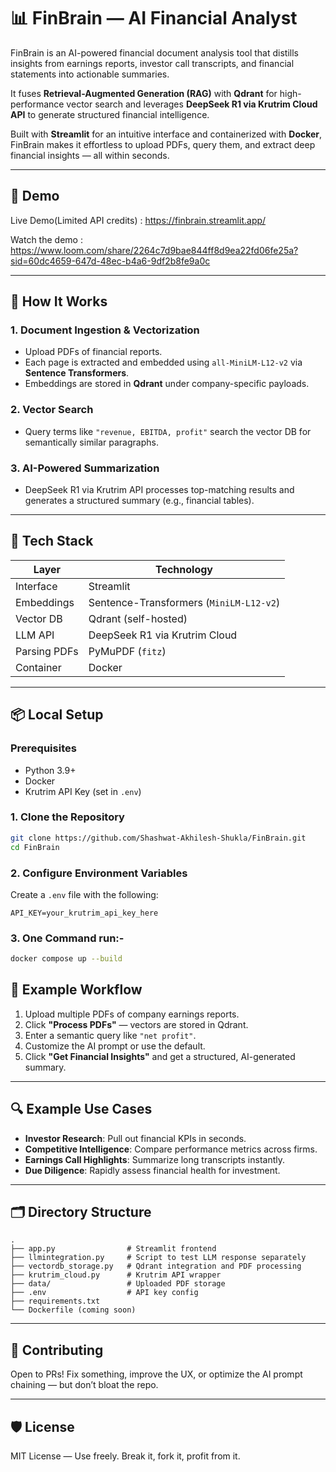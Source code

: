 # 📊 FinBrain — AI Financial Analyst

FinBrain is an AI-powered financial document analysis tool that distills insights from earnings reports, investor call transcripts, and financial statements into actionable summaries.

It fuses **Retrieval-Augmented Generation (RAG)** with **Qdrant** for high-performance vector search and leverages **DeepSeek R1 via Krutrim Cloud API** to generate structured financial intelligence.

Built with **Streamlit** for an intuitive interface and containerized with **Docker**, FinBrain makes it effortless to upload PDFs, query them, and extract deep financial insights — all within seconds.

---

## 🚀 Demo

Live Demo(Limited API credits) : https://finbrain.streamlit.app/

Watch the demo : https://www.loom.com/share/2264c7d9bae844ff8d9ea22fd06fe25a?sid=60dc4659-647d-48ec-b4a6-9df2b8fe9a0c

---

## 🧠 How It Works

### 1. Document Ingestion & Vectorization
- Upload PDFs of financial reports.
- Each page is extracted and embedded using `all-MiniLM-L12-v2` via **Sentence Transformers**.
- Embeddings are stored in **Qdrant** under company-specific payloads.

### 2. Vector Search
- Query terms like `"revenue, EBITDA, profit"` search the vector DB for semantically similar paragraphs.

### 3. AI-Powered Summarization
- DeepSeek R1 via Krutrim API processes top-matching results and generates a structured summary (e.g., financial tables).

---

## 🧩 Tech Stack

| Layer        | Technology                                |
|--------------|--------------------------------------------|
| Interface    | Streamlit                                  |
| Embeddings   | Sentence-Transformers (`MiniLM-L12-v2`)    |
| Vector DB    | Qdrant (self-hosted)                       |
| LLM API      | DeepSeek R1 via Krutrim Cloud              |
| Parsing PDFs | PyMuPDF (`fitz`)                           |
| Container    | Docker                                     |

---

## 📦 Local Setup

### Prerequisites

- Python 3.9+
- Docker
- Krutrim API Key (set in `.env`)

### 1. Clone the Repository

```bash
git clone https://github.com/Shashwat-Akhilesh-Shukla/FinBrain.git
cd FinBrain
````

### 2. Configure Environment Variables

Create a `.env` file with the following:

```env
API_KEY=your_krutrim_api_key_here
```

### 3. One Command run:-

```bash
docker compose up --build
```

## 🧪 Example Workflow

1. Upload multiple PDFs of company earnings reports.
2. Click **"Process PDFs"** — vectors are stored in Qdrant.
3. Enter a semantic query like `"net profit"`.
4. Customize the AI prompt or use the default.
5. Click **"Get Financial Insights"** and get a structured, AI-generated summary.

---

## 🔍 Example Use Cases

* **Investor Research**: Pull out financial KPIs in seconds.
* **Competitive Intelligence**: Compare performance metrics across firms.
* **Earnings Call Highlights**: Summarize long transcripts instantly.
* **Due Diligence**: Rapidly assess financial health for investment.

---

## 🗂 Directory Structure

```
.
├── app.py                # Streamlit frontend
├── llmintegration.py     # Script to test LLM response separately
├── vectordb_storage.py   # Qdrant integration and PDF processing
├── krutrim_cloud.py      # Krutrim API wrapper
├── data/                 # Uploaded PDF storage
├── .env                  # API key config
├── requirements.txt
└── Dockerfile (coming soon)
```

---

## 🤝 Contributing

Open to PRs!
Fix something, improve the UX, or optimize the AI prompt chaining — but don’t bloat the repo.

---

## 🛡 License

MIT License — Use freely. Break it, fork it, profit from it.
